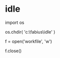 # idle

import os

os.chdir( 'c:\\fabius\\idle' )

f = open('workfile', 'w')
                       
f.close()
